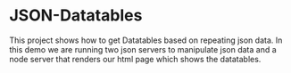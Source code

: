 # JSON-Datatables
This project shows how to get Datatables based on repeating json data. In this demo we are running two json servers to manipulate json data and a node server that renders our html page which shows the datatables.  
